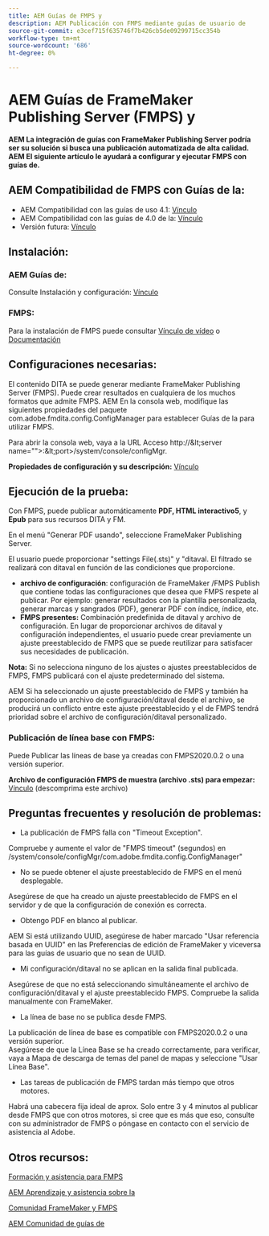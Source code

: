 ```yaml
---
title: AEM Guías de FMPS y
description: AEM Publicación con FMPS mediante guías de usuario de
source-git-commit: e3cef715f635746f7b426cb5de09299715cc354b
workflow-type: tm+mt
source-wordcount: '686'
ht-degree: 0%

---
```



# AEM Guías de FrameMaker Publishing Server (FMPS) y

**AEM La integración de guías con FrameMaker Publishing Server podría ser su solución si busca una publicación automatizada de alta calidad.\
AEM El siguiente artículo le ayudará a configurar y ejecutar FMPS con guías de.**

## AEM Compatibilidad de FMPS con Guías de la:

- AEM Compatibilidad con las guías de uso 4.1: [Vínculo](https://experienceleague.adobe.com/docs/experience-manager-guides-learn/tutorials/release-info/release-notes/on-prem-release-notes/release-notes-4.1.html?lang=en/#compatibility-matrix)
- AEM Compatibilidad con las guías de 4.0 de la: [Vínculo](https://helpx.adobe.com/xml-documentation-for-experience-manager/release-note/release-notes-xml-documentation-solution-4-0.html/#Compatibility%20matrix)
- Versión futura: [Vínculo](https://experienceleague.adobe.com/docs/experience-manager-guides-learn/tutorials/release-info/latest-release-info.html?lang=en)

## Instalación:

### AEM Guías de:

Consulte Instalación y configuración: [Vínculo](https://helpx.adobe.com/content/dam/help/en/xml-documentation-solution/4-1-2/Adobe-Experience-Manager-Guides_Installation-Configuration-Guide_EN.pdf)

### FMPS:

Para la instalación de FMPS puede consultar [Vínculo de vídeo](https://www.youtube.com/watch?v=2deelyM5VA8&amp;t) o [Documentación](https://help.adobe.com/en_US/framemaker/server/index.html#t=fmps-user-guide%2Finstall_config_fmps.html%23install_config_fmps&amp;rhtocid=_2)

## Configuraciones necesarias:

El contenido DITA se puede generar mediante FrameMaker Publishing Server (FMPS). Puede crear resultados en cualquiera de los muchos formatos que admite FMPS. AEM En la consola web, modifique las siguientes propiedades del paquete com.adobe.fmdita.config.ConfigManager para establecer Guías de la para utilizar FMPS.

Para abrir la consola web, vaya a la URL Acceso http://\&lt;server name=&quot;&quot;>:\&lt;port>/system/console/configMgr.

**Propiedades de configuración y su descripción:** [Vínculo](https://helpx.adobe.com/content/dam/help/en/xml-documentation-solution/4-1-2/Adobe-Experience-Manager-Guides_Installation-Configuration-Guide_EN.pdf#page=89)

## Ejecución de la prueba:

Con FMPS, puede publicar automáticamente **PDF, HTML interactivo5**, y **Epub** para sus recursos DITA y FM.

En el menú &quot;Generar PDF usando&quot;, seleccione FrameMaker Publishing Server.

El usuario puede proporcionar &quot;settings File(.sts)&quot; y &quot;ditaval. El filtrado se realizará con ditaval en función de las condiciones que proporcione.

- **archivo de configuración**: configuración de FrameMaker /FMPS Publish que contiene todas las configuraciones que desea que FMPS respete al publicar. Por ejemplo: generar resultados con la plantilla personalizada, generar marcas y sangrados (PDF), generar PDF con índice, índice, etc.
- **FMPS presentes:** Combinación predefinida de ditaval y archivo de configuración. En lugar de proporcionar archivos de ditaval y configuración independientes, el usuario puede crear previamente un ajuste preestablecido de FMPS que se puede reutilizar para satisfacer sus necesidades de publicación.

**Nota:** Si no selecciona ninguno de los ajustes o ajustes preestablecidos de FMPS, FMPS publicará con el ajuste predeterminado del sistema.

AEM Si ha seleccionado un ajuste preestablecido de FMPS y también ha proporcionado un archivo de configuración/ditaval desde el archivo, se producirá un conflicto entre este ajuste preestablecido y el de FMPS tendrá prioridad sobre el archivo de configuración/ditaval personalizado.

### Publicación de línea base con FMPS:

Puede Publicar las líneas de base ya creadas con FMPS2020.0.2 o una versión superior.

**Archivo de configuración FMPS de muestra (archivo .sts) para empezar:** [Vínculo](https://acrobat.adobe.com/link/track?uri=urn:aaid:scds:US:ef750752-7a7e-4e51-923e-6b7d9861ed54) (descomprima este archivo)

## Preguntas frecuentes y resolución de problemas:

- La publicación de FMPS falla con &quot;Timeout Exception&quot;.

Compruebe y aumente el valor de &quot;FMPS timeout&quot; (segundos) en /system/console/configMgr/com.adobe.fmdita.config.ConfigManager&quot;

- No se puede obtener el ajuste preestablecido de FMPS en el menú desplegable.

Asegúrese de que ha creado un ajuste preestablecido de FMPS en el servidor y de que la configuración de conexión es correcta.

- Obtengo PDF en blanco al publicar.

AEM Si está utilizando UUID, asegúrese de haber marcado &quot;Usar referencia basada en UUID&quot; en las Preferencias de edición de FrameMaker y viceversa para las guías de usuario que no sean de UUID.

- Mi configuración/ditaval no se aplican en la salida final publicada.

Asegúrese de que no está seleccionando simultáneamente el archivo de configuración/ditaval y el ajuste preestablecido FMPS. Compruebe la salida manualmente con FrameMaker.

- La línea de base no se publica desde FMPS.

La publicación de línea de base es compatible con FMPS2020.0.2 o una versión superior.\
Asegúrese de que la Línea Base se ha creado correctamente, para verificar, vaya a Mapa de descarga de temas del panel de mapas y seleccione &quot;Usar Línea Base&quot;.

- Las tareas de publicación de FMPS tardan más tiempo que otros motores.

Habrá una cabecera fija ideal de aprox. Solo entre 3 y 4 minutos al publicar desde FMPS que con otros motores, si cree que es más que eso, consulte con su administrador de FMPS o póngase en contacto con el servicio de asistencia al Adobe.

## Otros recursos:

[Formación y asistencia para FMPS](https://helpx.adobe.com/support/framemaker-publishing-server.html)

[AEM Aprendizaje y asistencia sobre la](https://helpx.adobe.com/in/support/xml-documentation-for-experience-manager.html)

[Comunidad FrameMaker y FMPS](https://community.adobe.com/t5/framemaker/ct-p/ct-framemaker?page=1&amp;sort=latest_replies&amp;lang=all&amp;tabid=all)

[AEM Comunidad de guías de](https://experienceleaguecommunities.adobe.com/t5/experience-manager-guides/ct-p/aem-xml-documentation)
